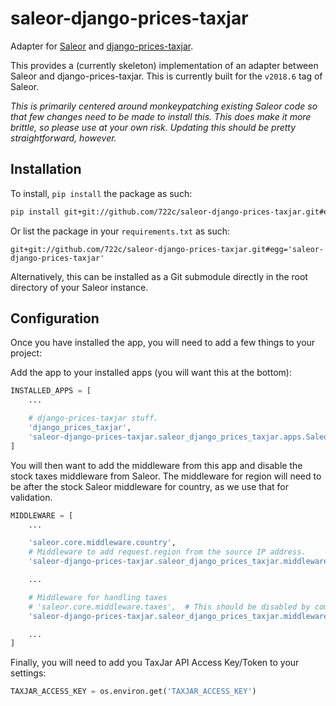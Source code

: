# saleor-django-prices-taxjar

Adapter for [Saleor](https://github.com/mirumee/saleor) and [django-prices-taxjar](https://github.com/722c/django-prices-taxjar).

This provides a (currently skeleton) implementation of an adapter between Saleor and django-prices-taxjar. This is currently built for the `v2018.6` tag of Saleor.

_This is primarily centered around monkeypatching existing Saleor code so that few changes need to be made to install this. This does make it more brittle, so please use at your own risk. Updating this should be pretty straightforward, however._

## Installation

To install, `pip install` the package as such:

```bash
pip install git+git://github.com/722c/saleor-django-prices-taxjar.git#egg='saleor-django-prices-taxjar'
```

Or list the package in your `requirements.txt` as such:

```
git+git://github.com/722c/saleor-django-prices-taxjar.git#egg='saleor-django-prices-taxjar'
```

Alternatively, this can be installed as a Git submodule directly in the root directory of your Saleor instance.

## Configuration

Once you have installed the app, you will need to add a few things to your project:

Add the app to your installed apps (you will want this at the bottom):

```python
INSTALLED_APPS = [
    ...

    # django-prices-taxjar stuff.
    'django_prices_taxjar',
    'saleor-django-prices-taxjar.saleor_django_prices_taxjar.apps.SaleorDjangoPricesTaxjarConfig',
]
```

You will then want to add the middleware from this app and disable the stock taxes middleware from Saleor. The middleware for region will need to be after the stock Saleor middleware for country, as we use that for validation.

```python
MIDDLEWARE = [
    ...

    'saleor.core.middleware.country',
    # Middleware to add request.region from the source IP address.
    'saleor-django-prices-taxjar.saleor_django_prices_taxjar.middleware.region',

    ...

    # Middleware for handling taxes
    # 'saleor.core.middleware.taxes',  # This should be disabled by commenting out or removing.
    'saleor-django-prices-taxjar.saleor_django_prices_taxjar.middleware.taxes',

    ...
]
```

Finally, you will need to add you TaxJar API Access Key/Token to your settings:

```python
TAXJAR_ACCESS_KEY = os.environ.get('TAXJAR_ACCESS_KEY')
```

